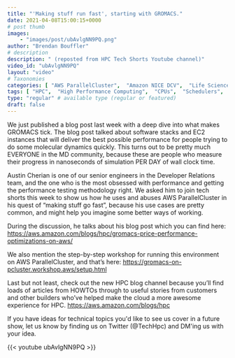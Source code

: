 ```yaml
---
title: "'Making stuff run fast', starting with GROMACS."
date: 2021-04-08T15:00:15+0000
# post thumb
images:
    - "images/post/ubAvlgNN9PQ.png"
author: "Brendan Bouffler"
# description
description: " (reposted from HPC Tech Shorts Youtube channel)"
video_id: "ubAvlgNN9PQ"
layout: "video"
# Taxonomies
categories: [ "AWS ParallelCluster",  "Amazon NICE DCV",  "Life Sciences", ]
tags: [ "HPC",  "High Performance Computing",  "CPUs",  "Schedulers",  "Storage",  "GROMACS",  "EC2",  "DCV",  "GPUs",  "molecular dynamics",  "Lustre",  "ParallelCluster",  "vizualization",  "virtualization",  "techshorts", ]
type: "regular" # available type (regular or featured)
draft: false
---
```


We just published a blog post last week with a deep dive into what makes GROMACS tick. The blog post talked about software stacks and EC2 instances that will deliver the best possible performance for people trying to do some molecular dynamics quickly. This turns out to be pretty much EVERYONE in the MD community, because these are people who measure their progress in nanoseconds of simulation PER DAY of wall clock time.

Austin Cherian is one of our senior engineers in the Developer Relations team, and the one who is the most obsessed with performance and getting the performance testing methodology right. We asked him to join tech shorts this week to show us how he uses and abuses AWS ParallelCluster in his quest of “making stuff go fast”, because his use cases are pretty common, and might help you imagine some better ways of working.

During the discussion, he talks about his blog post which you can find here: https://aws.amazon.com/blogs/hpc/gromacs-price-performance-optimizations-on-aws/

We also mention the step-by-step workshop for running this environment on AWS ParallelCluster, and that’s here: https://gromacs-on-pcluster.workshop.aws/setup.html

Last but not least, check out the new HPC blog channel because you’ll find loads of articles from HOWTOs through to useful stories from customers and other builders who’ve helped make the cloud a more awesome experience for HPC.  https://aws.amazon.com/blogs/hpc

If you have ideas for technical topics you'd like to see us cover in a future show, let us know by finding us on Twitter (@TechHpc) and DM'ing us with your idea.

{{< youtube ubAvlgNN9PQ >}}